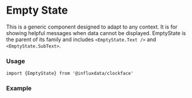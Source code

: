 # Empty State

This is a generic component designed to adapt to any context. It is for showing helpful messages when data cannot be displayed. EmptyState is the parent of its family and includes `<EmptyState.Text />` and `<EmptyState.SubText>`. 

### Usage
```tsx
import {EmptyState} from '@influxdata/clockface'
```

### Example
<!-- STORY -->


<!-- STORY HIDE START -->

<!-- STORY HIDE END -->

<!-- PROPS -->
